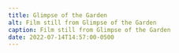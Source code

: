 ```yaml
---
title: Glimpse of the Garden
alt: Film still from Glimpse of the Garden
caption: Film still from Glimpse of the Garden
date: 2022-07-14T14:57:00-0500
---
```

